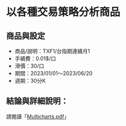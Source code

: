 # 以各種交易策略分析商品

## 商品與設定
- 商品/說明：TXF1/台指期連續月1
- 手續費：0.01$/口
- 滑價：30/口
- 期間：2023/01/01～2023/06/20
- 週期：30分K


## 結論與詳細說明：
請閱讀「[Multicharts.pdf](<https://github.com/WenHsin0130/multicharts/Multicharts.pdf> "Multicharts.pdf")」